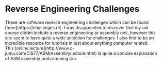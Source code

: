 <h1>Reverse Engineering Challenges</h1>
These are software reverse engineering challenges which can be found [here](https://challenges.re).
I was disappointed to discover that my uni course diddnt include a reverse engineering or assembly unit, however this site seem to have quite a wide selection for challenges.
I also find <www.tutorialspoint.com> to be an incredible resource for tutorials in just about anything computer related.
This [online lecture](http://www.c-jump.com/CIS77/ASM/Assembly/lecture.html) is quite a concise explanation of ASM assembly probramming too.
